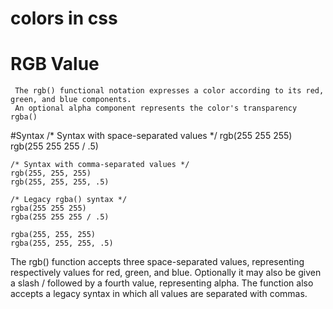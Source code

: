 # colors in css
# RGB Value
     The rgb() functional notation expresses a color according to its red, green, and blue components.
     An optional alpha component represents the color's transparency rgba()
     
#Syntax
    /* Syntax with space-separated values */
    rgb(255 255 255)
    rgb(255 255 255 / .5)

    /* Syntax with comma-separated values */
    rgb(255, 255, 255)
    rgb(255, 255, 255, .5)

    /* Legacy rgba() syntax */
    rgba(255 255 255)
    rgba(255 255 255 / .5)

    rgba(255, 255, 255)
    rgba(255, 255, 255, .5)
    
The rgb() function accepts three space-separated values, representing respectively values for red, green, and blue. Optionally it may also be given a slash / followed by a fourth value, representing alpha.
The function also accepts a legacy syntax in which all values are separated with commas.
